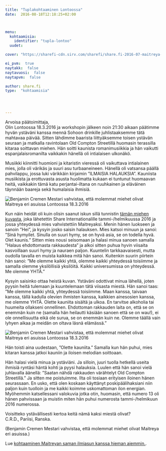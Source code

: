 ```yaml
---
title: "Tuplakohtaaminen Lontoossa"
date:  2016-08-18T12:18:25+02:00



menu:
  kohtaamisia:
    identifier: "tupla-lontoo"
  uudet:

cover: "https://sharefi-cdn.sirv.com/sharefi/share.fi-2016-07-maitreya-valeasussa-lontoossa-02.jpg"

ei_pvm:  true
naytakk:  false
naytavuosi:  false
naytapvm:  false

author: share.fi
type:  "kohtaamisia"




---
```

<p>Arvoisa päätoimittaja,<br />
Olin Lontoossa 18.3.2016 ja workshopin jälkeen noin 21:30 aikaan päätimme hyvän ystäväni kanssa mennä Sohoon drinkille juhlistaaksemme tätä mahtavaa päivää. Sitten lähdimme baarista liittyäksemme toisen ystävän seuraan ja matkalla ravintolaan Old Compton Streetillä huomasin terassilla kitaraa soittavan miehen. Hän soitti kaunista romanimusiikkia ja hän vaikutti espanjalaisromanilta vaikkakin hänellä oli intialaisen ulkonäkö.</p>
<p>Musiikki kiinnitti huomioni ja kitaristin vieressä oli vaikuttava intialainen mies, jolla oli värikäs ja suuri asu turbaaneineen. Hänellä oli vatsansa päällä pahvilappu, jossa luki värikkäin kirjaimin &#8221;ILMAISIA HALAUKSIA&#8221;. Kauniista musiikista ja erottuvasta asusta huolimatta kukaan ei tuntunut huomaavan heitä, vaikkakin tämä katu perjantai-iltana on ruuhkainen ja eläväinen täynnään baareja sekä humalaisia ihmisiä.</p>
<img class="alignright pc35" src="https://sharefi-cdn.sirv.com/sharefi/share.fi-2016-07-maitreya-valeasussa-lontoossa-03.jpg" alt="Benjamin Cremen Mestari vahvistaa, että molemmat miehet olivat Maitreya eri asuissa Lontoossa 18.3.2016" /><p>Kun näin heidät oli kuin olisin saanut iskun sillä tunnistin <a href="/maitreya/maitreyan-kohtaamisia/miekkarikohtaaminen-lontoossa/">tämän miehen kuvasta</a>, joka lähetettin Share Internationalille tammi-/helmikuussa 2016 ja jossa yhteydessä mies vahvistettiin Maitreyaksi. Menin hänen luokseen ja sanoin &#8221;Hei&#8221;, ja kysyin josko saisin halauksen. Mies katsoi minuun ja sanoi: &#8221;Sinä hymyilet. Sinulla on suuri hymy, se on hyvä asia, se on todella hyvä. Olet kaunis.&#8221; Sitten mies nousi seisomaan ja halasi minua sanoen samalla &#8221;Halaus ehdottomasta rakkaudesta&#8221; ja alkoi sitten puhua hyvin viisaita kasvoillaan suuri hymy ja nauraen paljon. Kuuntelin tarkkaavaisesti, mutta oudolla tavalla en muista kaikkea mitä hän sanoi. Kuitenkin suurin piirtein hän sanoi: &#8221;Me olemme kaikki yhtä, olemme kaikki yhteydessä toisiimme ja samalla olemme yksilöllisiä yksilöitä. Kaikki universumissa on yhteydessä. Me olemme YHTÄ.&#8221;</p>
<p>Kysyin saisinko ottaa heistä kuvan. Ystäväni odottivat minua lähellä, joten pyysin heitä tulemaan ja kuuntelemaan tätä viisasta miestä. Hän sanoi taas: &#8221;Me olemme kaikki yhtä, yhteydessä toisiimme. Maan kanssa, taivaan kanssa, tällä kadulla olevien ihmisten kanssa, kaikkien ainesosien kanssa, me olemme YHTÄ. Olette kauniita sisältä ja ulkoa. En tarvitse alkoholia tai huumeita ollakseni onnellinen. Ehdottoman rakkauden laita on, että se on enemmän kuin ne (samalla hän heilautti käsiään sanoen että se on wau!), ei ole onnellisuutta eikä ole surua, se on enemmän kuin ne. Olemme täällä vain lyhyen aikaa ja meidän on oltava läsnä elämässä.&#8221;</p>
<img class="alignright pc35" src="https://sharefi-cdn.sirv.com/sharefi/share.fi-2016-07-maitreya-valeasussa-lontoossa-01.jpg" alt="Benjamin Cremen Mestari vahvistaa, että molemmat miehet olivat Maitreya eri asuissa Lontoossa 18.3.2016" />
<p>Hän toisti aina uudestaan, &#8221;Olette kauniita.&#8221; Samalla kun hän puhui, mies kitaran kanssa jatkoi kauniin ja iloisen melodian soittoaan.</p>
<p>Hän halasi vielä minua ja ystäviäni. Ja silloin, juuri tuolla hetkellä useita ihmisiä ryntäsi häntä kohti ja pyysi halauksia. Luulen että hän sanoi vielä juhlavalla äänellä: &#8221;Saatan nähdä rakkauden värähtelyt Old Compton Streetillä.&#8221; Ja sitten me poistuimme. Ilta oli tosiaan erityisen iloinen hänen seurassaan. En usko, että olen koskaan käyttänyt poskipäälihaksiani niin paljon kuin tuolloin ja me kaikki koimme uskomattoman ilon energian.<br />
Myöhemmin katsellessani valokuvia jotka otin, huomasin, että numero 13 oli hänen pahvissaan ja muistin miten hän puhui numerosta tammi-/helmikuun 2016 numerossa.</p>
<p>Voisitteko ystävällisesti kertoa keitä nämä kaksi miestä olivat?<br />
C.R.D., Pariisi, Ranska.</p>
<p>(Benjamin Cremen Mestari vahvistaa, että molemmat miehet olivat Maitreya eri asuissa.)</p>
<p>Lue <a href="/maitreya/maitreyan-kohtaamisia/miekkarikohtaaminen-lontoossa/">kohtaaminen Maitreyan saman ilmiasun kanssa hieman aiemmin.</a>.